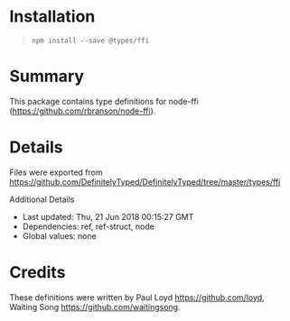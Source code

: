 # Installation
> `npm install --save @types/ffi`

# Summary
This package contains type definitions for node-ffi (https://github.com/rbranson/node-ffi).

# Details
Files were exported from https://github.com/DefinitelyTyped/DefinitelyTyped/tree/master/types/ffi

Additional Details
 * Last updated: Thu, 21 Jun 2018 00:15:27 GMT
 * Dependencies: ref, ref-struct, node
 * Global values: none

# Credits
These definitions were written by Paul Loyd <https://github.com/loyd>, Waiting Song <https://github.com/waitingsong>.
